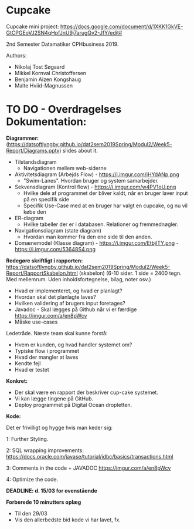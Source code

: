 # Cupcake

Cupcake mini project:
https://docs.google.com/document/d/1XKK1GkVE-GtCPGEoVJ2SN4qHpfJnU9j7arugQv2-JfY/edit#

2nd Semester Datamatiker CPHbusiness 2019.

Authors:
 - Nikolaj Tost Søgaard
 - Mikkel Kornval Christoffersen
 - Benjamin Aizen Kongshaug
 - Malte Hviid-Magnussen

# TO DO - Overdragelses Dokumentation:

**Diagrammer:**
(https://datsoftlyngby.github.io/dat2sem2019Spring/Modul2/Week5-Report/Diagrams.pptx) slides about it.

 * Tilstandsdiagram
	- Navigationen mellem web-siderne
 * Aktivitetsdiagram (Arbejds Flow) - https://i.imgur.com/iHYdANp.png
	- "Swim-Lanes". Hvordan bruger og system samarbejder.
 * Sekvensdiagram (Kontrol flow) - https://i.imgur.com/w4PV1oU.png
	- Hvilke dele af programmet der bliver kaldt, når en bruger laver input på en specifik side
	- Specifik Use-Case med at en bruger har valgt en cupcake, og nu vil købe den
 * ER-diagram
	- Hvilke tabeller der er i databasen. Relationer og fremmednøgler.
 * Navigationsdiagram (state diagram)
	- Hvordan man kommer fra den ene side til den anden.
 * Domænemodel (Klasse diagram) - https://i.imgur.com/EtbjlTY.png - https://i.imgur.com/53648S4.png
 

**Redegøre skriftligt i rapporten:**
https://datsoftlyngby.github.io/dat2sem2019Spring/Modul2/Week5-Report/RapportSkabelon.html (skabelon)
(6-10 sider. 1 side = 2400 tegn. Med mellemrum. Uden inholdsfortegnelse, bilag, noter osv.)
 * Hvad er implementeret, og hvad er planlagt?
 * Hvordan skal det planlagte laves?
 * Hvilken validering af brugers input foretages?
 * Javadoc - Skal lægges på Github når vi er færdige https://imgur.com/a/en8pWcv
 * Måske use-cases

Ledetråde. Næste team skal kunne forstå:
 - Hvem er kunden, og hvad handler systemet om?
 - Typiske flow i programmet
 - Hvad der mangler at laves
 - Kendte fejl
 - Hvad er testet
 
 

**Konkret:**

 * Der skal være en rapport der beskriver cup-cake systemet.
 * Vi kan lægge tingene på GitHub.
 * Deploy programmet på Digital Ocean dropletten.

**Kode:** 
 
 Det er frivilligt og hygge hvis man keder sig:

 1: Further Styling.

 2: SQL wrapping improvements: https://docs.oracle.com/javase/tutorial/jdbc/basics/transactions.html

 3: Comments in the code + JAVADOC https://imgur.com/a/en8pWcv

 4: Optimize the code.

**DEADLINE: d. 15/03 for ovenstående**

**Forberede 10 minutters oplæg**
 * Til den 29/03
 * Vis den allerbedste bid kode vi har lavet, fx.
